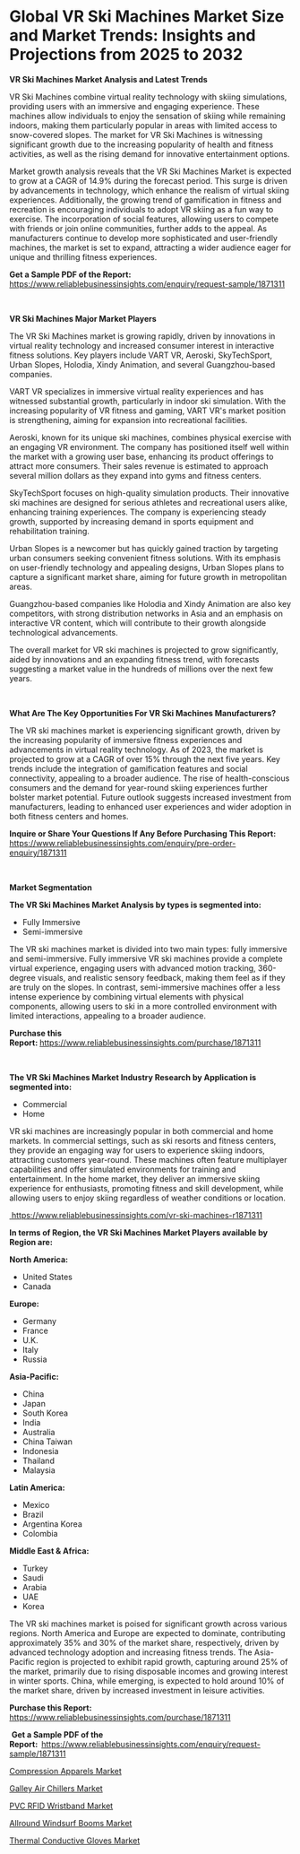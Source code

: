 <p><h1>Global VR Ski Machines Market Size and Market Trends: Insights and Projections from 2025 to 2032</h1></p><p><strong>VR Ski Machines Market Analysis and Latest Trends</strong></p>
<p><p>VR Ski Machines combine virtual reality technology with skiing simulations, providing users with an immersive and engaging experience. These machines allow individuals to enjoy the sensation of skiing while remaining indoors, making them particularly popular in areas with limited access to snow-covered slopes. The market for VR Ski Machines is witnessing significant growth due to the increasing popularity of health and fitness activities, as well as the rising demand for innovative entertainment options.</p><p>Market growth analysis reveals that the VR Ski Machines Market is expected to grow at a CAGR of 14.9% during the forecast period. This surge is driven by advancements in technology, which enhance the realism of virtual skiing experiences. Additionally, the growing trend of gamification in fitness and recreation is encouraging individuals to adopt VR skiing as a fun way to exercise. The incorporation of social features, allowing users to compete with friends or join online communities, further adds to the appeal. As manufacturers continue to develop more sophisticated and user-friendly machines, the market is set to expand, attracting a wider audience eager for unique and thrilling fitness experiences.</p></p>
<p><strong>Get a Sample PDF of the Report:&nbsp;</strong> <a href="https://www.reliablebusinessinsights.com/enquiry/request-sample/1871311?utm_campaign=96&utm_medium=2&utm_source=Github&utm_content=ia&utm_term=05042025&utm_id=vr-ski-machines">https://www.reliablebusinessinsights.com/enquiry/request-sample/1871311</a></p>
<p>&nbsp;</p>
<p><strong>VR Ski Machines Major Market Players</strong></p>
<p><p>The VR Ski Machines market is growing rapidly, driven by innovations in virtual reality technology and increased consumer interest in interactive fitness solutions. Key players include VART VR, Aeroski, SkyTechSport, Urban Slopes, Holodia, Xindy Animation, and several Guangzhou-based companies.</p><p>VART VR specializes in immersive virtual reality experiences and has witnessed substantial growth, particularly in indoor ski simulation. With the increasing popularity of VR fitness and gaming, VART VR's market position is strengthening, aiming for expansion into recreational facilities.</p><p>Aeroski, known for its unique ski machines, combines physical exercise with an engaging VR environment. The company has positioned itself well within the market with a growing user base, enhancing its product offerings to attract more consumers. Their sales revenue is estimated to approach several million dollars as they expand into gyms and fitness centers.</p><p>SkyTechSport focuses on high-quality simulation products. Their innovative ski machines are designed for serious athletes and recreational users alike, enhancing training experiences. The company is experiencing steady growth, supported by increasing demand in sports equipment and rehabilitation training.</p><p>Urban Slopes is a newcomer but has quickly gained traction by targeting urban consumers seeking convenient fitness solutions. With its emphasis on user-friendly technology and appealing designs, Urban Slopes plans to capture a significant market share, aiming for future growth in metropolitan areas.</p><p>Guangzhou-based companies like Holodia and Xindy Animation are also key competitors, with strong distribution networks in Asia and an emphasis on interactive VR content, which will contribute to their growth alongside technological advancements.</p><p>The overall market for VR ski machines is projected to grow significantly, aided by innovations and an expanding fitness trend, with forecasts suggesting a market value in the hundreds of millions over the next few years.</p></p>
<p>&nbsp;</p>
<p><strong>What Are The Key Opportunities For VR Ski Machines Manufacturers?</strong></p>
<p><p>The VR ski machines market is experiencing significant growth, driven by the increasing popularity of immersive fitness experiences and advancements in virtual reality technology. As of 2023, the market is projected to grow at a CAGR of over 15% through the next five years. Key trends include the integration of gamification features and social connectivity, appealing to a broader audience. The rise of health-conscious consumers and the demand for year-round skiing experiences further bolster market potential. Future outlook suggests increased investment from manufacturers, leading to enhanced user experiences and wider adoption in both fitness centers and homes.</p></p>
<p><strong>Inquire or Share Your Questions If Any Before Purchasing This Report:</strong> <a href="https://www.reliablebusinessinsights.com/enquiry/pre-order-enquiry/1871311?utm_campaign=96&utm_medium=2&utm_source=Github&utm_content=ia&utm_term=05042025&utm_id=vr-ski-machines">https://www.reliablebusinessinsights.com/enquiry/pre-order-enquiry/1871311</a></p>
<p>&nbsp;</p>
<p><strong>Market Segmentation</strong></p>
<p><strong>The VR Ski Machines Market Analysis by types is segmented into:</strong></p>
<p><ul><li>Fully Immersive</li><li>Semi-immersive</li></ul></p>
<p><p>The VR ski machines market is divided into two main types: fully immersive and semi-immersive. Fully immersive VR ski machines provide a complete virtual experience, engaging users with advanced motion tracking, 360-degree visuals, and realistic sensory feedback, making them feel as if they are truly on the slopes. In contrast, semi-immersive machines offer a less intense experience by combining virtual elements with physical components, allowing users to ski in a more controlled environment with limited interactions, appealing to a broader audience.</p></p>
<p><strong>Purchase this Report:&nbsp;</strong><a href="https://www.reliablebusinessinsights.com/purchase/1871311?utm_campaign=96&utm_medium=2&utm_source=Github&utm_content=ia&utm_term=05042025&utm_id=vr-ski-machines">https://www.reliablebusinessinsights.com/purchase/1871311</a></p>
<p>&nbsp;</p>
<p><strong>The VR Ski Machines Market Industry Research by Application is segmented into:</strong></p>
<p><ul><li>Commercial</li><li>Home</li></ul></p>
<p><p>VR ski machines are increasingly popular in both commercial and home markets. In commercial settings, such as ski resorts and fitness centers, they provide an engaging way for users to experience skiing indoors, attracting customers year-round. These machines often feature multiplayer capabilities and offer simulated environments for training and entertainment. In the home market, they deliver an immersive skiing experience for enthusiasts, promoting fitness and skill development, while allowing users to enjoy skiing regardless of weather conditions or location.</p></p>
<p><a href="https://www.reliablebusinessinsights.com/vr-ski-machines-r1871311?utm_campaign=96&utm_medium=2&utm_source=Github&utm_content=ia&utm_term=05042025&utm_id=vr-ski-machines">&nbsp;https://www.reliablebusinessinsights.com/vr-ski-machines-r1871311</a></p>
<p><strong>In terms of Region, the VR Ski Machines Market Players available by Region are:</strong></p>
<p>
    <p> <strong> North America: </strong>
        <ul>
            <li>United States</li>
            <li>Canada</li>
        </ul>
        </p> 
    <p> <strong> Europe: </strong>
        <ul>
            <li>Germany</li>
            <li>France</li>
            <li>U.K.</li>
            <li>Italy</li>
            <li>Russia</li>
        </ul>
        </p> 
    <p> <strong> Asia-Pacific: </strong>
        <ul>
            <li>China</li>
            <li>Japan</li>
            <li>South Korea</li>
            <li>India</li>
            <li>Australia</li>
            <li>China Taiwan</li>
            <li>Indonesia</li>
            <li>Thailand</li>
            <li>Malaysia</li>
        </ul>
        </p> 
    <p> <strong> Latin America: </strong>
        <ul>
            <li>Mexico</li>
            <li>Brazil</li>
            <li>Argentina Korea</li>
            <li>Colombia</li>
        </ul>
        </p> 
    <p> <strong> Middle East & Africa: </strong>
        <ul>
            <li>Turkey</li>
            <li>Saudi</li>
            <li>Arabia</li>
            <li>UAE</li>
            <li>Korea</li>
        </ul>
    </p>
    </p>
<p><p>The VR ski machines market is poised for significant growth across various regions. North America and Europe are expected to dominate, contributing approximately 35% and 30% of the market share, respectively, driven by advanced technology adoption and increasing fitness trends. The Asia-Pacific region is projected to exhibit rapid growth, capturing around 25% of the market, primarily due to rising disposable incomes and growing interest in winter sports. China, while emerging, is expected to hold around 10% of the market share, driven by increased investment in leisure activities.</p></p>
<p><strong>Purchase this Report: </strong><a href="https://www.reliablebusinessinsights.com/purchase/1871311?utm_campaign=96&utm_medium=2&utm_source=Github&utm_content=ia&utm_term=05042025&utm_id=vr-ski-machines">https://www.reliablebusinessinsights.com/purchase/1871311</a></p>
<p>&nbsp;<strong>Get a Sample PDF of the Report:&nbsp;&nbsp;</strong><a href="https://www.reliablebusinessinsights.com/enquiry/request-sample/1871311?utm_campaign=96&utm_medium=2&utm_source=Github&utm_content=ia&utm_term=05042025&utm_id=vr-ski-machines">https://www.reliablebusinessinsights.com/enquiry/request-sample/1871311</a></p>
<p><strong></strong></p>
<p><p><a href="https://github.com/brabolyrah3h/Market-Research-Report-List-1/blob/main/compression-apparels-market.md?utm_campaign=96&utm_medium=2&utm_source=Github&utm_content=ia&utm_term=05042025&utm_id=vr-ski-machines">Compression Apparels Market</a></p><p><a href="https://github.com/nicoytabiz7/Market-Research-Report-List-1/blob/main/galley-air-chillers-market.md?utm_campaign=96&utm_medium=2&utm_source=Github&utm_content=ia&utm_term=05042025&utm_id=vr-ski-machines">Galley Air Chillers Market</a></p><p><a href="https://github.com/avirsuckra/Market-Research-Report-List-1/blob/main/pvc-rfid-wristband-market.md?utm_campaign=96&utm_medium=2&utm_source=Github&utm_content=ia&utm_term=05042025&utm_id=vr-ski-machines">PVC RFID Wristband Market</a></p><p><a href="https://github.com/sekohlorik/Market-Research-Report-List-1/blob/main/allround-windsurf-booms-market.md?utm_campaign=96&utm_medium=2&utm_source=Github&utm_content=ia&utm_term=05042025&utm_id=vr-ski-machines">Allround Windsurf Booms Market</a></p><p><a href="https://github.com/timayuethem/Market-Research-Report-List-1/blob/main/thermal-conductive-gloves-market.md?utm_campaign=96&utm_medium=2&utm_source=Github&utm_content=ia&utm_term=05042025&utm_id=vr-ski-machines">Thermal Conductive Gloves Market</a></p></p>